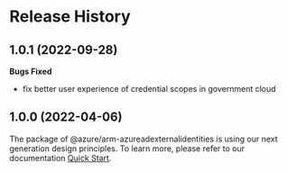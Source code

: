 # Release History
    
## 1.0.1 (2022-09-28)

**Bugs Fixed**

  -  fix better user experience of credential scopes in government cloud


## 1.0.0 (2022-04-06)

The package of @azure/arm-azureadexternalidentities is using our next generation design principles. To learn more, please refer to our documentation [Quick Start](https://aka.ms/js-track2-quickstart).
